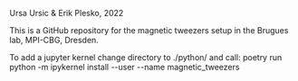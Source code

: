 Ursa Ursic & Erik Plesko, 2022

This is a GitHub repository for the magnetic tweezers setup in the Brugues lab, MPI-CBG, Dresden. 


To add a jupyter kernel change directory to ./python/ and call:
poetry run python -m ipykernel install --user --name magnetic_tweezers